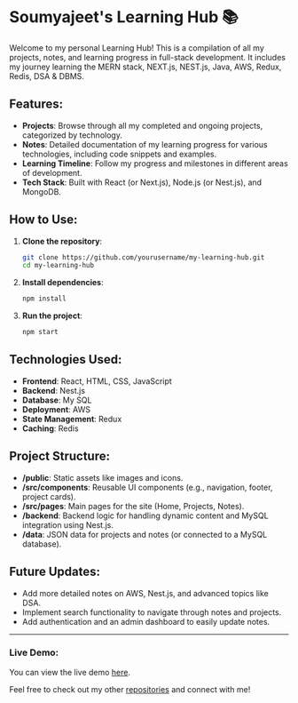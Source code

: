 # Soumyajeet's Learning Hub 📚

Welcome to my personal Learning Hub! This is a compilation of all my projects, notes, and learning progress in full-stack development. It includes my journey learning the MERN stack, NEXT.js, NEST.js, Java, AWS, Redux, Redis, DSA & DBMS.

## Features:
- **Projects**: Browse through all my completed and ongoing projects, categorized by technology.
- **Notes**: Detailed documentation of my learning progress for various technologies, including code snippets and examples.
- **Learning Timeline**: Follow my progress and milestones in different areas of development.
- **Tech Stack**: Built with React (or Next.js), Node.js (or Nest.js), and MongoDB.

## How to Use:
1. **Clone the repository**:
   ```bash
   git clone https://github.com/yourusername/my-learning-hub.git
   cd my-learning-hub

2. **Install dependencies**:
   ```bash
   npm install
   
3. **Run the project**:
    ```bash
    npm start
    
    
## Technologies Used:
- **Frontend**: React, HTML, CSS, JavaScript
- **Backend**: Nest.js
- **Database**: My SQL
- **Deployment**: AWS
- **State Management**: Redux
- **Caching**: Redis


## Project Structure:
- **/public**: Static assets like images and icons.
- **/src/components**: Reusable UI components (e.g., navigation, footer, project cards).
- **/src/pages**: Main pages for the site (Home, Projects, Notes).
- **/backend**: Backend logic for handling dynamic content and MySQL integration using Nest.js.
- **/data**: JSON data for projects and notes (or connected to a MySQL database).

## Future Updates:
- Add more detailed notes on AWS, Nest.js, and advanced topics like DSA.
- Implement search functionality to navigate through notes and projects.
- Add authentication and an admin dashboard to easily update notes.

___

### Live Demo:
You can view the live demo [here](#).

Feel free to check out my other [repositories](https://github.com/fishtank1?tab=repositories) and connect with me!
